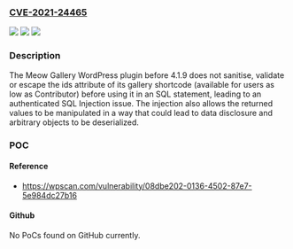 ### [CVE-2021-24465](https://cve.mitre.org/cgi-bin/cvename.cgi?name=CVE-2021-24465)
![](https://img.shields.io/static/v1?label=Product&message=Meow%20Gallery%20(%2B%20Gallery%20Block)&color=blue)
![](https://img.shields.io/static/v1?label=Version&message=4.1.9%3C%204.1.9%20&color=brighgreen)
![](https://img.shields.io/static/v1?label=Vulnerability&message=CWE-89%20SQL%20Injection&color=brighgreen)

### Description

The Meow Gallery WordPress plugin before 4.1.9 does not sanitise, validate or escape the ids attribute of its gallery shortcode (available for users as low as Contributor) before using it in an SQL statement, leading to an authenticated SQL Injection issue. The injection also allows the returned values to be manipulated in a way that could lead to data disclosure and arbitrary objects to be deserialized.

### POC

#### Reference
- https://wpscan.com/vulnerability/08dbe202-0136-4502-87e7-5e984dc27b16

#### Github
No PoCs found on GitHub currently.

